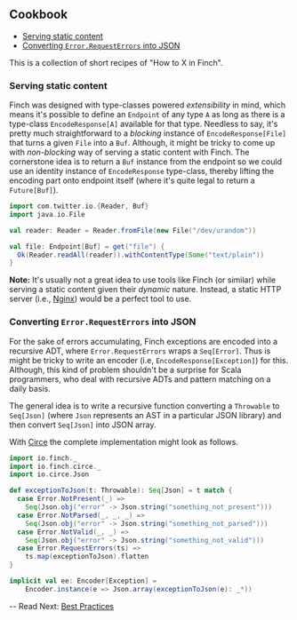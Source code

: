 ## Cookbook

* [Serving static content](cookbook.md#serving-static-content)
* [Converting `Error.RequestErrors` into JSON](cookbook.md#converting-errorrequesterrors-into-json)

This is a collection of short recipes of "How to X in Finch".

### Serving static content

Finch was designed with type-classes powered _extensibility_ in mind, which means it's possible to
define an `Endpoint` of any type `A` as long as there is a type-class `EncodeResponse[A]` available
for that type. Needless to say, it's pretty much straightforward to a _blocking_ instance of
`EncodeResponse[File]` that turns a given `File` into a `Buf`. Although, it might be tricky to come
up with _non-blocking_ way of serving a static content with Finch. The cornerstone idea is to return
a `Buf` instance from the endpoint so we could use an identity instance of `EncodeResponse`
type-class, thereby lifting the encoding part onto endpoint itself (where it's quite legal to return
a `Future[Buf]`).

```scala
import com.twitter.io.{Reader, Buf}
import java.io.File

val reader: Reader = Reader.fromFile(new File("/dev/urandom"))

val file: Endpoint[Buf] = get("file") {
  Ok(Reader.readAll(reader)).withContentType(Some("text/plain"))
}
```

**Note:** It's usually not a great idea to use tools like Finch (or similar) while serving a static
content given their _dynamic_ nature. Instead, a static HTTP server (i.e., [Nginx][nginx]) would be
a perfect tool to use.

### Converting `Error.RequestErrors` into JSON

For the sake of errors accumulating, Finch exceptions are encoded into a recursive ADT, where
`Error.RequestErrors` wraps a `Seq[Error]`. Thus is might be tricky to write an encoder (i.e,
`EncodeResponse[Exception]`) for this. Although, this kind of problem shouldn't be a surprise for
Scala programmers, who deal with recursive ADTs and pattern matching on a daily basis.

The general idea is to write a recursive function converting a `Throwable` to `Seq[Json]` (where
`Json` represents an AST in a particular JSON library) and then convert `Seq[Json]` into JSON array.

With [Circe][circe] the complete implementation might look as follows.

```scala
import io.finch._
import io.finch.circe._
import io.circe.Json

def exceptionToJson(t: Throwable): Seq[Json] = t match {
  case Error.NotPresent(_) =>
    Seq(Json.obj("error" -> Json.string("something_not_present")))
  case Error.NotParsed(_, _, _) =>
    Seq(Json.obj("error" -> Json.string("something_not_parsed")))
  case Error.NotValid(_, _) =>
    Seq(Json.obj("error" -> Json.string("something_not_valid")))
  case Error.RequestErrors(ts) =>
    ts.map(exceptionToJson).flatten
}

implicit val ee: Encoder[Exception] =
    Encoder.instance(e => Json.array(exceptionToJson(e): _*))
```

--
Read Next: [Best Practices](best-practices.md)

[nginx]: http://nginx.org/en/
[circe]: https://github.com/travisbrown/circe
